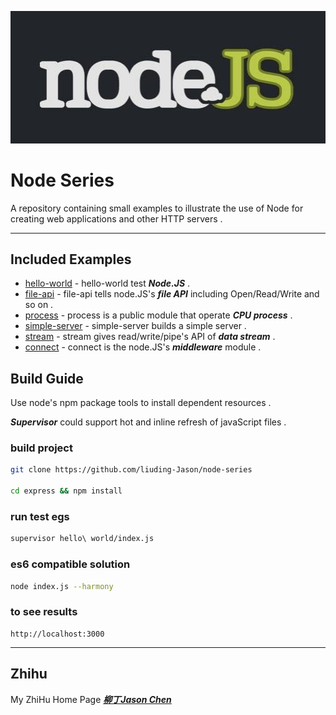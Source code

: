 
![logo](./imgs/logo.jpg)
	
# Node Series
	
A repository containing small examples to illustrate the use of Node for creating web applications and other HTTP servers .

***

## Included Examples
 - [hello-world](hello-world) - hello-world test ***Node.JS*** .
 - [file-api](file-api) - file-api tells node.JS's ***file API*** including Open/Read/Write and so on .
 - [process](process) - process is a public module that operate ***CPU process*** .
 - [simple-server](simple-server) - simple-server builds a simple server .
 - [stream](stream) - stream gives read/write/pipe's API of ***data stream*** .
 - [connect](connect) - connect is the node.JS's ***middleware*** module .

## Build Guide 

Use node's npm package tools to install dependent resources .

***Supervisor*** could support hot and inline refresh of javaScript files .

### build project
```bash
git clone https://github.com/liuding-Jason/node-series

cd express && npm install
```
### run test egs
```bash
supervisor hello\ world/index.js 
```
### es6 compatible solution
```bash
node index.js --harmony
```
### to see results

	http://localhost:3000

***

## Zhihu

My ZhiHu Home Page ***[柳丁Jason Chen](https://www.zhihu.com/people/liu-ding-jasonchen)*** 